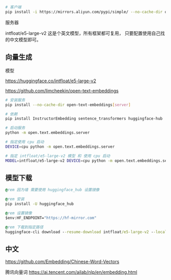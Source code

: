 # 

```bash
# 客户端
pip install -i https://mirrors.aliyun.com/pypi/simple/ --no-cache-dir open-text-embeddings openai 
```

服务器

intfloat/e5-large-v2 这是个英文模型，所有框架都可复用， 只要配置使用自己找的中文模型即可。

## 向量生成

模型 

https://huggingface.co/intfloat/e5-large-v2

https://github.com/limcheekin/open-text-embeddings

```bash
# 安装服务
pip install --no-cache-dir open-text-embeddings[server]

# 依赖
pip install InstructorEmbedding sentence_transformers huggingface-hub

# 启动服务
python -m open.text.embeddings.server

# 指定使用 cpu 启动
DEVICE=cpu python -m open.text.embeddings.server

# 指定 intfloat/e5-large-v2 模型 和 使用 cpu 启动
MODEL=intfloat/e5-large-v2 DEVICE=cpu python -m open.text.embeddings.server
```


## 模型下载

```bat
@rem 因为墙 需要使用 huggingface_hub 设置镜像

@rem 安装
pip install -U huggingface_hub

@rem 设置镜像
$env:HF_ENDPOINT="https://hf-mirror.com"

@rem 下载到指定路径
huggingface-cli download --resume-download intfloat/e5-large-v2 --local-dir cache/huggingface/hub
```

## 中文


https://github.com/Embedding/Chinese-Word-Vectors


腾讯向量词
https://ai.tencent.com/ailab/nlp/en/embedding.html
